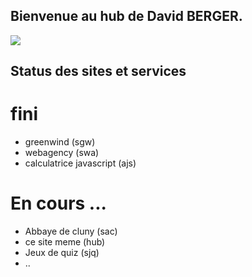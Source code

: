 ## Bienvenue au hub de David BERGER.

<a href="https://studidavidberger.github.io/">
  
<img src="https://github.com/user-attachments/assets/13f26e81-14f8-4b9b-b866-776bf8a58c61">
</a>

## Status des sites et services

# fini
- greenwind (sgw)
- webagency (swa)
- calculatrice javascript (ajs)


# En cours ...
- Abbaye de cluny (sac)
- ce site meme (hub)
- Jeux de quiz (sjq)
- ..
